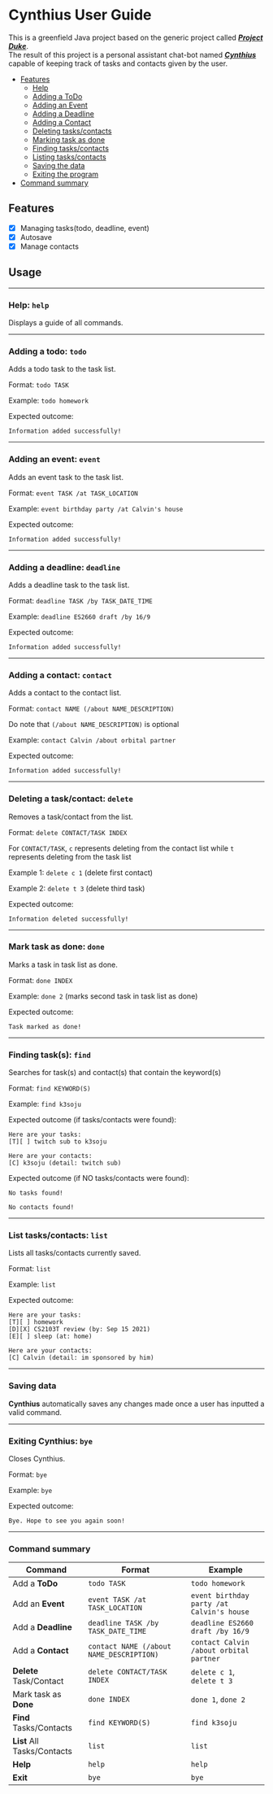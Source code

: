 # Cynthius User Guide
This is a greenfield Java project based on the generic project called
[***Project Duke***](https://nus-cs2103-ay2021s1.github.io/website/se-book-adapted/projectDuke/index.html).
<br>
The result of this project is a personal assistant chat-bot named [***Cynthius***](https://github.com/El0hime/ip/releases)
capable of keeping track of tasks and contacts given by the user.


* [Features](#features)
    * [Help](#help-help)
    * [Adding a ToDo](#adding-a-todo-todo)
    * [Adding an Event](#adding-an-event-event)
    * [Adding a Deadline](#adding-a-deadline-deadline)
    * [Adding a Contact](#adding-a-contact-contact)
    * [Deleting tasks/contacts](#deleting-a-task/contact-delete)
    * [Marking task as done](#marking-task-as-done-done)
    * [Finding tasks/contacts](#finding-task(s)-find)
    * [Listing tasks/contacts](#list-tasks/contacts-list)
    * [Saving the data](#saving-data)
    * [Exiting the program](#exiting-Cynthius-bye)
* [Command summary](#command-summary)

## Features 

- [x]  Managing tasks(todo, deadline, event)
- [x]  Autosave
- [x]  Manage contacts

## Usage
<hr>

### Help: `help`
Displays a guide of all commands.
<hr>

### Adding a todo: `todo`
Adds a todo task to the task list.

Format: `todo TASK`

Example: `todo homework`

Expected outcome: 
```
Information added successfully!
```
<hr>

### Adding an event: `event`
Adds an event task to the task list.

Format: `event TASK /at TASK_LOCATION`

Example: `event birthday party /at Calvin's house`

Expected outcome: 
```
Information added successfully!
```
<hr>

### Adding a deadline: `deadline`
Adds a deadline task to the task list.

Format: `deadline TASK /by TASK_DATE_TIME`

Example: `deadline ES2660 draft /by 16/9`

Expected outcome: 
```
Information added successfully!
```
<hr>

### Adding a contact: `contact`
Adds a contact to the contact list.

Format: `contact NAME (/about NAME_DESCRIPTION)`

Do note that `(/about NAME_DESCRIPTION)` is optional

Example: `contact Calvin /about orbital partner`

Expected outcome: 
```
Information added successfully!
```
<hr>

### Deleting a task/contact: `delete`
Removes a task/contact from the list.

Format: `delete CONTACT/TASK INDEX`

For `CONTACT/TASK`, `c` represents deleting from the contact list 
while `t` represents deleting from the task list

Example 1: `delete c 1` (delete first contact)

Example 2: `delete t 3` (delete third task)

Expected outcome: 
```
Information deleted successfully!
```
<hr>

### Mark task as done: `done`
Marks a task in task list as done.

Format: `done INDEX`

Example: `done 2` (marks second task in task list as done)

Expected outcome: 
```
Task marked as done!
```
<hr>

### Finding task(s): `find`
Searches for task(s) and contact(s) that contain the keyword(s)

Format: `find KEYWORD(S)`

Example: `find k3soju`

Expected outcome (if tasks/contacts were found):
```
Here are your tasks:
[T][ ] twitch sub to k3soju

Here are your contacts:
[C] k3soju (detail: twitch sub)
```

Expected outcome (if NO tasks/contacts were found):
```
No tasks found!

No contacts found!
```
<hr>

### List tasks/contacts: `list`
Lists all tasks/contacts currently saved.

Format: `list`

Example: `list`

Expected outcome:
```
Here are your tasks:
[T][ ] homework
[D][X] CS2103T review (by: Sep 15 2021)
[E][ ] sleep (at: home)

Here are your contacts:
[C] Calvin (detail: im sponsored by him)
```
<hr>

### Saving data
__Cynthius__ automatically saves any changes made once a user has inputted a valid command.
<hr>

### Exiting Cynthius: `bye`
Closes Cynthius.

Format: `bye`

Example: `bye`

Expected outcome:
```
Bye. Hope to see you again soon!
```
<hr>

### Command summary

Command | Format | Example
------------ | ------------- | -------------
Add a **ToDo** | `todo TASK` | `todo homework`
Add an **Event** | `event TASK /at TASK_LOCATION` | `event birthday party /at Calvin's house`
Add a **Deadline** | `deadline TASK /by TASK_DATE_TIME` | `deadline ES2660 draft /by 16/9`
Add a **Contact** | `contact NAME (/about NAME_DESCRIPTION)` | `contact Calvin /about orbital partner`
**Delete** Task/Contact | `delete CONTACT/TASK INDEX` | `delete c 1`, `delete t 3`
Mark task as **Done** | `done INDEX` | `done 1`, `done 2`
**Find** Tasks/Contacts| `find KEYWORD(S)` | `find k3soju`
**List** All Tasks/Contacts| `list`| `list`
**Help** | `help`| `help`
**Exit** | `bye` | `bye`

